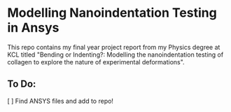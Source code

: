 # Modelling Nanoindentation Testing in Ansys

This repo contains my final year project report from my Physics degree at KCL titled "Bending or Indenting?: Modelling the nanoindentation testing of collagen to explore the nature of experimental deformations".

## To Do:
[ ] Find ANSYS files and add to repo!
